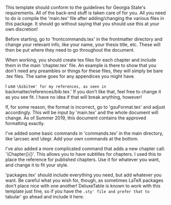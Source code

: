 This template should conform to the guidelines for Georgia State's requirements. All of the back-end stuff is taken care of for you. All you need to do is compile the 'main.tex' file after adding/changing the various files in this package. It should go without saying that you should use this at your own discretion!

Before starting, go to 'frontcommands.tex' in the frontmatter directory and change your relevant info, like your name, your thesis title, etc. These will then be put where they need to go throughout the document.

When working, you should create tex files for each chapter and include them in the main 'chapter.tex' file. An example is there to show that you don't need any preambles or things for these files, they will simply be bare .tex files. The same goes for any appendices you might have.

I use `\bibitem' for my references, as seen in `backmatter/references/bib.tex.' If you don't like that, feel free to change it as you see fit. I have no idea if that will break anything, however!

If, for some reason, the format is incorrect, go to 'gsuFormat.tex' and adjust accordingly. This will be input by 'main.tex' and the whole document will change. As of Summer 2019, this document contains the approved formatting exactly.

I've added some basic commands in 'commands.tex' in the main directory, like \arcsec and \degr. Add your own commands at the bottom.

I've also added a more complicated command that adds a new chapter call: `\Chapter{}{}'. This allows you to have subtitles for chapters. I used this to place the reference for published chapters. Use it for whatever you want, and change it to fit your style. 

'packages.tex' should include everything you need, but add whatever you want. Be careful what you wish for, though, as sometimes LaTeX packages don't place nice with one another! DeluxeTable is known to work with this template just fine, so if you have the `.sty' file and prefer that to `tabular' go ahead and include it here.
